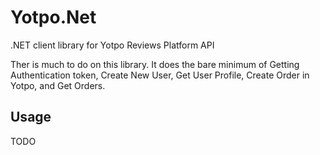 # Yotpo.Net
.NET client library for Yotpo Reviews Platform API

Ther is much to do on this library. It does the bare minimum of Getting Authentication token, Create New User, Get User Profile, Create Order in Yotpo, and Get Orders.

## Usage
TODO
